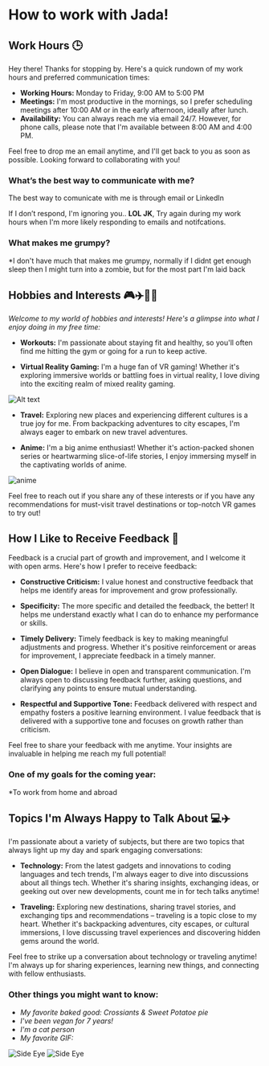
# How to work with Jada!


## Work Hours 🕒

Hey there! Thanks for stopping by. Here's a quick rundown of my work hours and preferred communication times:

- **Working Hours:** Monday to Friday, 9:00 AM to 5:00 PM
- **Meetings:** I'm most productive in the mornings, so I prefer scheduling meetings after 10:00 AM or in the early afternoon, ideally after lunch.
- **Availability:** You can always reach me via email 24/7. However, for phone calls, please note that I'm available between 8:00 AM and 4:00 PM.

Feel free to drop me an email anytime, and I'll get back to you as soon as possible. Looking forward to collaborating with you!


### What’s the best way to communicate with me?
The best way to comunicate with me is through email or LinkedIn

If I don’t respond, I'm ignoring you.. **LOL JK**, Try again during my work hours when I'm more likely responding to emails and notifcations. 


### What makes me grumpy? 
*I don't have much that makes me grumpy, normally if I didnt get enough sleep then I might turn into a zombie, but for the most part I'm laid back
	
## Hobbies and Interests 🎮✈️🏋️‍♂️

*Welcome to my world of hobbies and interests! Here's a glimpse into what I enjoy doing in my free time:*

- **Workouts:** I'm passionate about staying fit and healthy, so you'll often find me hitting the gym or going for a run to keep active.

- **Virtual Reality Gaming:** I'm a huge fan of VR gaming! Whether it's exploring immersive worlds or battling foes in virtual reality, I love diving into the exciting realm of mixed reality gaming.

![Alt text](image-3.png)

- **Travel:** Exploring new places and experiencing different cultures is a true joy for me. From backpacking adventures to city escapes, I'm always eager to embark on new travel adventures.


- **Anime:** I'm a big anime enthusiast! Whether it's action-packed shonen series or heartwarming slice-of-life stories, I enjoy immersing myself in the captivating worlds of anime.

![anime](anime.jpeg)

Feel free to reach out if you share any of these interests or if you have any recommendations for must-visit travel destinations or top-notch VR games to try out!

## How I Like to Receive Feedback 📝

Feedback is a crucial part of growth and improvement, and I welcome it with open arms. Here's how I prefer to receive feedback:

- **Constructive Criticism:** I value honest and constructive feedback that helps me identify areas for improvement and grow professionally.

- **Specificity:** The more specific and detailed the feedback, the better! It helps me understand exactly what I can do to enhance my performance or skills.

- **Timely Delivery:** Timely feedback is key to making meaningful adjustments and progress. Whether it's positive reinforcement or areas for improvement, I appreciate feedback in a timely manner.

- **Open Dialogue:** I believe in open and transparent communication. I'm always open to discussing feedback further, asking questions, and clarifying any points to ensure mutual understanding.

- **Respectful and Supportive Tone:** Feedback delivered with respect and empathy fosters a positive learning environment. I value feedback that is delivered with a supportive tone and focuses on growth rather than criticism.

Feel free to share your feedback with me anytime. Your insights are invaluable in helping me reach my full potential!


### One of my goals for the coming year:
*To work from home and abroad

## Topics I'm Always Happy to Talk About 💻✈️

I'm passionate about a variety of subjects, but there are two topics that always light up my day and spark engaging conversations:

- **Technology:** From the latest gadgets and innovations to coding languages and tech trends, I'm always eager to dive into discussions about all things tech. Whether it's sharing insights, exchanging ideas, or geeking out over new developments, count me in for tech talks anytime!

- **Traveling:** Exploring new destinations, sharing travel stories, and exchanging tips and recommendations – traveling is a topic close to my heart. Whether it's backpacking adventures, city escapes, or cultural immersions, I love discussing travel experiences and discovering hidden gems around the world.

Feel free to strike up a conversation about technology or traveling anytime! I'm always up for sharing experiences, learning new things, and connecting with fellow enthusiasts.


### Other things you might want to know:

- *My favorite baked good: Crossiants & Sweet Potatoe pie*
- *I've been vegan for 7 years!*
- *I'm a cat person*
- *My favorite GIF:*

![Side Eye](https://c.tenor.com/MUxPw8oToMAAAAAC/tenor.gif)
![Side Eye](https://c.tenor.com/MUxPw8oToMAAAAAC/tenor.gif)

